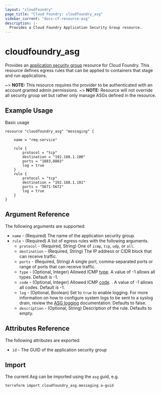 ```yaml
---
layout: "cloudfoundry"
page_title: "Cloud Foundry: cloudfoundry_asg"
sidebar_current: "docs-cf-resource-asg"
description: |-
  Provides a Cloud Foundry Application Security Group resource.
---
```


# cloudfoundry\_asg

Provides an [application security group](https://docs.cloudfoundry.org/adminguide/app-sec-groups.html) 
resource for Cloud Foundry. This resource defines egress rules that can be applied to containers that 
stage and run applications.

~> **NOTE:** This resource requires the provider to be authenticated with an account granted admin permissions.
~> **NOTE:** Resource will not override all security group set but rather only manage ASGs defined in the resource.

## Example Usage

Basic usage

```hcl
resource "cloudfoundry_asg" "messaging" {

	name = "rmq-service"
	
    rule {
        protocol = "tcp"
        destination = "192.168.1.100"
        ports = "1883,8883"
        log = true
    }
    rule {
        protocol = "tcp"
        destination = "192.168.1.101"
        ports = "5671-5672"
        log = true
    }
}
```

## Argument Reference

The following arguments are supported:

* `name` - (Required) The name of the application security group.
* `rule` - (Required) A list of egress rules with the following arguments.
  - `protocol` - (Required, String) One of `icmp`, `tcp`, `udp`, or `all`.
  - `destination` - (Required, String) The IP address or CIDR block that can receive traffic.
  - `ports` - (Required, String) A single port, comma-separated ports or range of ports that can receive traffic.
  - `type` - (Optional, Integer) Allowed ICMP [type](https://www.iana.org/assignments/icmp-parameters/icmp-parameters.xhtml#icmp-parameters-types). A value of -1 allows all types. Default is -1.
  - `code` - (Optional, Integer) Allowed ICMP [code](https://www.iana.org/assignments/icmp-parameters/icmp-parameters.xhtml#icmp-parameters-codes). . A value of -1 allows all codes. Default is -1.
  - `log` - (Optional, Boolean) Set to `true` to enable logging. For more information on how to configure system logs to be sent to a syslog drain, review the [ASG logging](http://docs.cloudfoundry.org/concepts/asg.html#logging) documentation. Defaults to false.
  - `description` - (Optional, String) Description of the rule. Defaults to empty.

## Attributes Reference

The following attributes are exported:

* `id` - The GUID of the application security group

## Import

The current Asg can be imported using the `asg` guid, e.g.

```bash
terraform import cloudfoundry_asg.messaging a-guid
```

